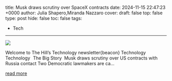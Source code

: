 title: Musk draws scrutiny over SpaceX contracts
date: 2024-11-15 22:47:23 +0000
author: Julia Shapero,Miranda Nazzaro
cover: 
draft: false
top: false
type: post
hide: false
toc: false
tags:
  - Tech
---

![](https://thehill.com/wp-content/uploads/sites/2/2023/01/muskelon_spacex_120120_Hannibal-Hanschke_Pool-via-AP.jpeg?strip=1&w=640)

Welcome to The Hill’s Technology newsletter{beacon} Technology Technology   The Big Story  Musk draws scrutiny over US contracts with Russia contact Two Democratic lawmakers are ca…

[read more](https://thehill.com/newsletters/technology/4993776-musk-draws-scrutiny-over-spacex-contracts/)
